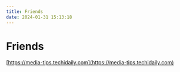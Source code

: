 ```yaml
---
title: Friends
date: 2024-01-31 15:13:18
---
```


# Friends

[https://media-tips.techidaily.com](https://media-tips.techidaily.com)